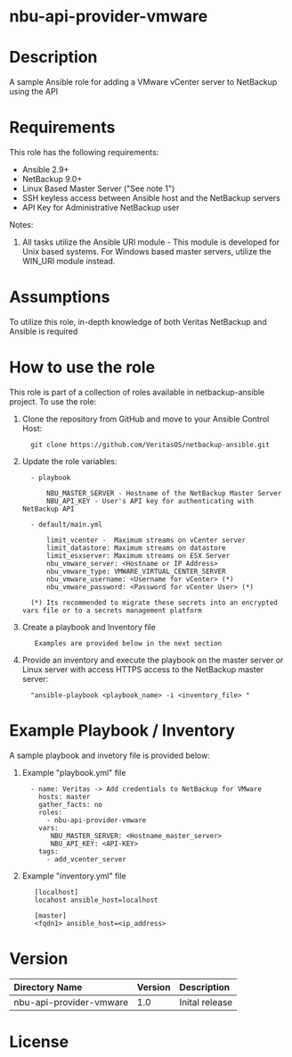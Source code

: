 nbu-api-provider-vmware
=======================

# Description

A sample Ansible role for adding a VMware vCenter server to NetBackup using the API

# Requirements

This role has the following requirements:

  - Ansible 2.9+
  - NetBackup 9.0+
  - Linux Based Master Server ("See note 1")
  - SSH keyless access between Ansible host and the NetBackup servers
  - API Key for Administrative NetBackup user

Notes:

  1. All tasks utilize the Ansible URI module - This module is developed for Unix based systems. For Windows based master servers, utilize the WIN_URI module instead. 

# Assumptions

To utilize this role, in-depth knowledge of both Veritas NetBackup and Ansible is required

# How to use the role

This role is part of a collection of roles available in netbackup-ansible project. To use the role:

  1. Clone the repository from GitHub and move to your Ansible Control Host:

           git clone https://github.com/VeritasOS/netbackup-ansible.git

  2. Update the role variables: 

           - playbook

               NBU_MASTER_SERVER - Hostname of the NetBackup Master Server
               NBU_API_KEY - User's API key for authenticating with NetBackup API

           - default/main.yml

               limit_vcenter -  Maximum streams on vCenter server
               limit_datastore: Maximum streams on datastore
               limit_esxserver: Maximum streams on ESX Server
               nbu_vmware_server: <Hostname or IP Address>
               nbu_vmware_type: VMWARE_VIRTUAL_CENTER_SERVER
               nbu_vmware_username: <Username for vCenter> (*)
               nbu_vmware_password: <Password for vCenter User> (*)

           (*) Its recommended to migrate these secrets into an encrypted vars file or to a secrets management platform

  3. Create a playbook and Inventory file

            Examples are provided below in the next section

  4. Provide an inventory and execute the playbook on the master server or Linux server with access HTTPS access to the NetBackup master server:

           "ansible-playbook <playbook_name> -i <inventory_file> "

# Example Playbook / Inventory

A sample playbook and invetory file is provided below:

  1. Example "playbook.yml" file

           - name: Veritas -> Add credentials to NetBackup for VMware
             hosts: master
             gather_facts: no
             roles:
               - nbu-api-provider-vmware
             vars:    
                NBU_MASTER_SERVER: <Hostname_master_server>
                NBU_API_KEY: <API-KEY>
             tags:
               - add_vcenter_server

  2. Example "inventory.yml" file

	        [localhost]
	        locahost ansible_host=localhost

	        [master]
	        <fqdn1> ansible_host=<ip_address>

# Version

| Directory Name | Version | Description | 
| :--- | :--- |:--- |
| nbu-api-provider-vmware | 1.0 | Inital release |

# License

